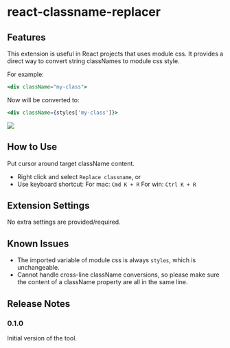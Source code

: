 # react-classname-replacer

## Features

This extension is useful in React projects that uses module css. It provides a direct way to convert string classNames to module css style.

For example:

```jsx
<div className="my-class">
```

Now will be converted to:

```jsx
<div className={styles['my-class']}>
```

![](recording.gif)

## How to Use

Put cursor around target className content.

- Right click and select `Replace classname`, or
- Use keyboard shortcut:
  For mac: `Cmd K + R`
  For win: `Ctrl K + R`

## Extension Settings

No extra settings are provided/required.

## Known Issues

- The imported variable of module css is always `styles`, which is unchangeable.
- Cannot handle cross-line className conversions, so please make sure the content of a className property are all in the same line.

## Release Notes

### 0.1.0

Initial version of the tool.
